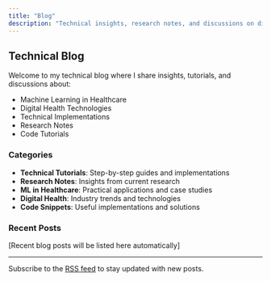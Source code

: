 ```yaml
---
title: "Blog"
description: "Technical insights, research notes, and discussions on digital health and ML"
---
```


## Technical Blog

Welcome to my technical blog where I share insights, tutorials, and discussions about:

- Machine Learning in Healthcare
- Digital Health Technologies
- Technical Implementations
- Research Notes
- Code Tutorials

### Categories

- **Technical Tutorials**: Step-by-step guides and implementations
- **Research Notes**: Insights from current research
- **ML in Healthcare**: Practical applications and case studies
- **Digital Health**: Industry trends and technologies
- **Code Snippets**: Useful implementations and solutions

### Recent Posts

[Recent blog posts will be listed here automatically]

---

Subscribe to the [RSS feed](/index.xml) to stay updated with new posts.
